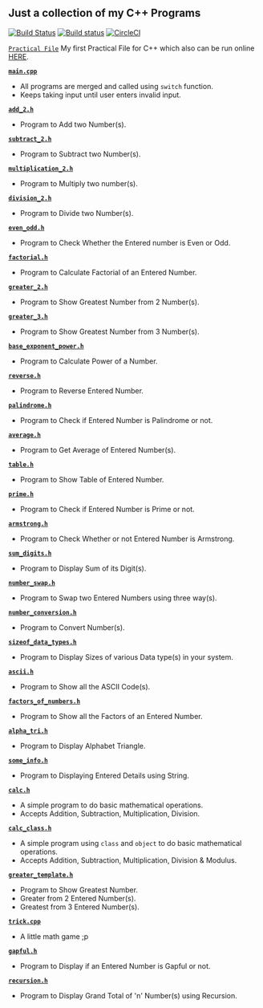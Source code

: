 Just a collection of my C++ Programs
---

[![Build Status](https://travis-ci.com/crazyuploader/CPP.svg?branch=master)](https://travis-ci.com/crazyuploader/CPP) [![Build status](https://ci.appveyor.com/api/projects/status/kqeqnrs6jcq9voi3?svg=true)](https://ci.appveyor.com/project/crazyuploader/cpp) [![CircleCI](https://circleci.com/gh/crazyuploader/CPP.svg?style=svg)](https://circleci.com/gh/crazyuploader/CPP)

[`Practical File`](/Practical_File) My first Practical File for C++ which also can be run online [HERE](https://practicalcpp.jugalkishore.repl.run/).

<b>[`main.cpp`](main.cpp)</b>
* All programs are merged and called using `switch` function.
* Keeps taking input until user enters invalid input.

<b>[`add_2.h`](add_2.h)</b>
* Program to Add two Number(s).

<b>[`subtract_2.h`](subtract_2.h)</b>
* Program to Subtract two Number(s).

<b>[`multiplication_2.h`](multiplication_2.h)</b>
* Program to Multiply two number(s).

<b>[`division_2.h`](multiplication_2.h)</b>
* Program to Divide two Number(s).

<b>[`even_odd.h`](even_odd.h)</b>
* Program to Check Whether the Entered number is Even or Odd.

<b>[`factorial.h`](factorial.h)</b>
* Program to Calculate Factorial of an Entered Number.

<b>[`greater_2.h`](greater_2.h)</b>
* Program to Show Greatest Number from 2 Number(s).

<b>[`greater_3.h`](greater_3.h)</b>
* Program to Show Greatest Number from 3 Number(s).

<b>[`base_exponent_power.h`](base_exponent_power.h)</b>
* Program to Calculate Power of a Number.

<b>[`reverse.h`](reverse.h)</b>
* Program to Reverse Entered Number.

<b>[`palindrome.h`](palindrome.h)</b>
* Program to Check if Entered Number is Palindrome or not.

<b>[`average.h`](average.h)</b>
* Program to Get Average of Entered Number(s).

<b>[`table.h`](table.h)</b>
* Program to Show Table of Entered Number.

<b>[`prime.h`](prime.h)</b>
* Program to Check if Entered Number is Prime or not.

<b>[`armstrong.h`](armstrong.h)</b>
* Program to Check Whether or not Entered Number is Armstrong.

<b>[`sum_digits.h`](sum_digits.h)</b>
* Program to Display Sum of its Digit(s).

<b>[`number_swap.h`](number_swap.h)</b>
* Program to Swap two Entered Numbers using three way(s).

<b>[`number_conversion.h`](number_conversion.h)</b>
* Program to Convert Number(s).

<b>[`sizeof_data_types.h`](sizeof_data_types.h)</b>
* Program to Display Sizes of various Data type(s) in your system.

<b>[`ascii.h`](ascii.h)</b>
* Program to Show all the ASCII Code(s).

<b>[`factors_of_numbers.h`](factors_of_numbers.h)</b>
* Program to Show all the Factors of an Entered Number.

<b>[`alpha_tri.h`](alpha_tri.h)</b>
* Program to Display Alphabet Triangle.

<b>[`some_info.h`](some_info.h)</b>
* Program to Displaying Entered Details using String.

<b>[`calc.h`](calc.h)</b>
* A simple program to do basic mathematical operations.
* Accepts Addition, Subtraction, Multiplication, Division.

<b>[`calc_class.h`](calc_class.h)</b>
* A simple program using `class` and `object` to do basic mathematical operations.
* Accepts Addition, Subtraction, Multiplication, Division & Modulus.

<b>[`greater_template.h`](greater_template.h)</b>
* Program to Show Greatest Number.
* Greater from 2 Entered Number(s).
* Greatest from 3 Entered Number(s).

<b>[`trick.cpp`](trick.cpp)</b>
* A little math game ;p

<b>[`gapful.h`](gapful.h)</b>
* Program to Display if an Entered Number is Gapful or not.

<b>[`recursion.h`](recursion.h)</b>
* Program to Display Grand Total of 'n' Number(s) using Recursion.
